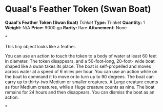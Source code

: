 # Quaal's Feather Token (Swan Boat)

**Quaal's Feather Token (Swan Boat)**
_Trinket_
**Type:** Trinket
**Quantity:** 1
**Weight:** N/A
**Price:** 9000 gp
**Rarity:** Rare
**Attunement:** None

*<p>This tiny object looks like a feather.

You can use an action to touch the token to a body of water at least 60 feet in diameter. The token disappears, and a 50-foot-long, 20-foot- wide boat shaped like a swan takes its place. The boat is self-propelled and moves across water at a speed of 6 miles per hour. You can use an action while on the boat to command it to move or to turn up to 90 degrees. The boat can carry up to thirty-two Medium or smaller creatures. A Large creature counts as four Medium creatures, while a Huge creature counts as nine. The boat remains for 24 hours and then disappears. You can dismiss the boat as an action.</p>*